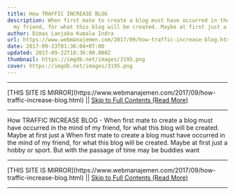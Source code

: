 ```yaml
---
title: How TRAFFIC INCREASE BLOG
description: When first mate to create a blog must have occurred in the mind of
  my friend, for what this blog will be created. Maybe at first just a
author: Dimas Lanjaka Kumala Indra
url: https://www.webmanajemen.com/2017/09/how-traffic-increase-blog.html
date: 2017-09-23T01:36:04+07:00
updated: 2017-09-22T18:36:00.000Z
thumbnail: https://imgdb.net/images/3195.png
cover: https://imgdb.net/images/3195.png
---
```


<hr/> [THIS SITE IS MIRROR](https://www.webmanajemen.com/2017/09/how-traffic-increase-blog.html) || <a href="https://www.webmanajemen.com/2017/09/how-traffic-increase-blog.html" rel="follow" class="button" id="read-more">Skip to Full Contents (Read More)</a> <hr/> How TRAFFIC INCREASE BLOG - When first mate to create a blog must have occurred in the mind of my friend, for what this blog will be created. Maybe at first just a When first mate to create a blog must have occurred in the mind of my friend, for what this blog will be created. Maybe at first just a hobby or sport. But with the passage of time may be buddies want <hr/> [THIS SITE IS MIRROR](https://www.webmanajemen.com/2017/09/how-traffic-increase-blog.html) || <a href="https://www.webmanajemen.com/2017/09/how-traffic-increase-blog.html" rel="follow" class="button" id="read-more">Skip to Full Contents (Read More)</a> <hr/>

<script>
    if (location.host.includes('dimaslanjaka12')) {
      location.replace('https://www.webmanajemen.com/2017/09/how-traffic-increase-blog.html');
    }
  </script>